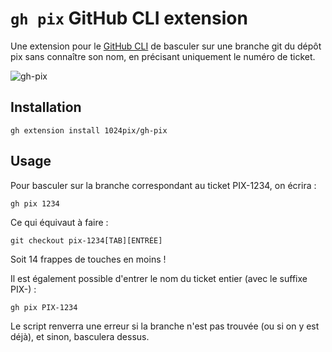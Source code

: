 # `gh pix` GitHub CLI extension

Une extension pour le [GitHub CLI](https://github.com/cli/cli) de basculer sur une branche git du dépôt pix sans connaître son nom, en précisant uniquement le numéro de ticket.

![gh-pix](https://user-images.githubusercontent.com/5627688/133617961-a16d7626-8cab-4e03-9549-7b8892b1e2c5.png)

## Installation
```shell
gh extension install 1024pix/gh-pix
```

## Usage

Pour basculer sur la branche correspondant au ticket PIX-1234, on écrira :

```shell
gh pix 1234
```

Ce qui équivaut à faire :

```shell
git checkout pix-1234[TAB][ENTRÉE]
```

Soit 14 frappes de touches en moins !

Il est également possible d'entrer le nom du ticket entier (avec le suffixe PIX-) :

```shell
gh pix PIX-1234
```

Le script renverra une erreur si la branche n'est pas trouvée (ou si on y est déjà),
et sinon, basculera dessus.

